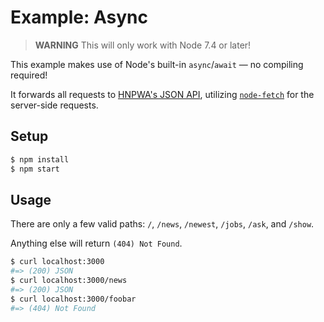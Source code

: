 # Example: Async

> **WARNING** This will only work with Node 7.4 or later!

This example makes use of Node's built-in `async`/`await` &mdash; no compiling required!

It forwards all requests to [HNPWA's JSON API](https://hnpwa.com/), utilizing [`node-fetch`](https://github.com/bitinn/node-fetch) for the server-side requests.

## Setup

```sh
$ npm install
$ npm start
```

## Usage

There are only a few valid paths: `/`, `/news`, `/newest`, `/jobs`, `/ask`, and `/show`.

Anything else will return `(404) Not Found`.

```sh
$ curl localhost:3000
#=> (200) JSON
$ curl localhost:3000/news
#=> (200) JSON
$ curl localhost:3000/foobar
#=> (404) Not Found
```
